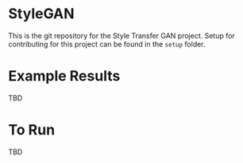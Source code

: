 # StyleGAN
This is the git repository for the Style Transfer GAN project.
Setup for contributing for this project can be found in the `setup` folder.

# Example Results
TBD

# To Run
TBD